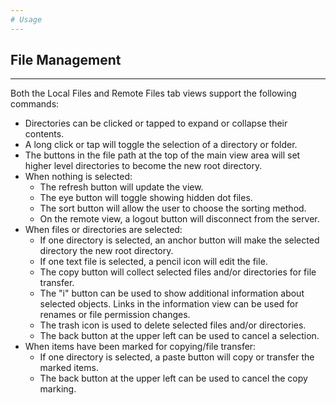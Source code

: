 ```yaml
---
# Usage
---
```

## File Management
---

Both the Local Files and Remote Files tab views support the following
commands:
* Directories can be clicked or tapped to expand or collapse their contents.
* A long click or tap will toggle the selection of a directory or folder.
* The buttons in the file path at the top of the main view area will set
  higher level directories to become the new root directory.
* When nothing is selected:
    * The refresh button will update the view.
    * The eye button will toggle showing hidden dot files.
    * The sort button will allow the user to choose the sorting method.
    * On the remote view, a logout button will disconnect from the server.
* When files or directories are selected:
    * If one directory is selected, an anchor button will make the selected
      directory the new root directory.
    * If one text file is selected, a pencil icon will edit the file.
    * The copy button will collect selected files and/or directories for file
      transfer.
    * The "i" button can be used to show additional information about selected
      objects.  Links in the information view can be used for renames or file
      permission changes.
    * The trash icon is used to delete selected files and/or directories.
    * The back button at the upper left can be used to cancel a selection.
* When items have been marked for copying/file transfer:
    * If one directory is selected, a paste button will copy or transfer the
      marked items.  
    * The back button at the upper left can be used to cancel the copy
      marking.
